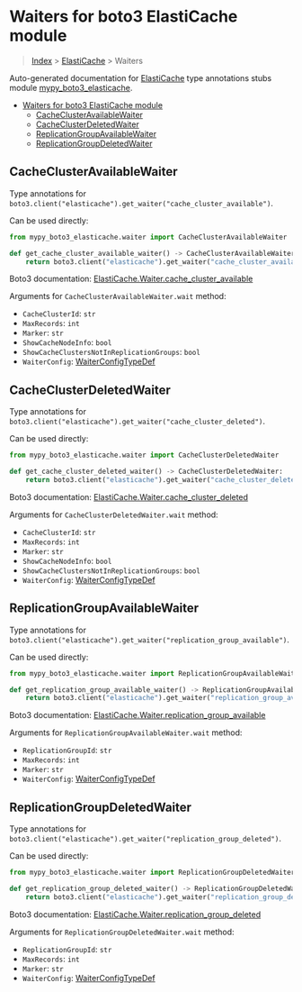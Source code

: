 # Waiters for boto3 ElastiCache module

> [Index](..) > [ElastiCache](.) > Waiters

Auto-generated documentation for
[ElastiCache](https://boto3.amazonaws.com/v1/documentation/api/1.17.74/reference/services/elasticache.html#ElastiCache)
type annotations stubs module
[mypy_boto3_elasticache](https://pypi.org/project/mypy-boto3-elasticache/).

- [Waiters for boto3 ElastiCache module](#waiters-for-boto3-elasticache-module)
  - [CacheClusterAvailableWaiter](#cacheclusteravailablewaiter)
  - [CacheClusterDeletedWaiter](#cacheclusterdeletedwaiter)
  - [ReplicationGroupAvailableWaiter](#replicationgroupavailablewaiter)
  - [ReplicationGroupDeletedWaiter](#replicationgroupdeletedwaiter)

## CacheClusterAvailableWaiter

Type annotations for
`boto3.client("elasticache").get_waiter("cache_cluster_available")`.

Can be used directly:

```python
from mypy_boto3_elasticache.waiter import CacheClusterAvailableWaiter

def get_cache_cluster_available_waiter() -> CacheClusterAvailableWaiter:
    return boto3.client("elasticache").get_waiter("cache_cluster_available")
```

Boto3 documentation:
[ElastiCache.Waiter.cache_cluster_available](https://boto3.amazonaws.com/v1/documentation/api/1.17.74/reference/services/elasticache.html#ElastiCache.Waiter.cache_cluster_available)

Arguments for `CacheClusterAvailableWaiter.wait` method:

- `CacheClusterId`: `str`
- `MaxRecords`: `int`
- `Marker`: `str`
- `ShowCacheNodeInfo`: `bool`
- `ShowCacheClustersNotInReplicationGroups`: `bool`
- `WaiterConfig`: [WaiterConfigTypeDef](./type_defs.md#waiterconfigtypedef)

## CacheClusterDeletedWaiter

Type annotations for
`boto3.client("elasticache").get_waiter("cache_cluster_deleted")`.

Can be used directly:

```python
from mypy_boto3_elasticache.waiter import CacheClusterDeletedWaiter

def get_cache_cluster_deleted_waiter() -> CacheClusterDeletedWaiter:
    return boto3.client("elasticache").get_waiter("cache_cluster_deleted")
```

Boto3 documentation:
[ElastiCache.Waiter.cache_cluster_deleted](https://boto3.amazonaws.com/v1/documentation/api/1.17.74/reference/services/elasticache.html#ElastiCache.Waiter.cache_cluster_deleted)

Arguments for `CacheClusterDeletedWaiter.wait` method:

- `CacheClusterId`: `str`
- `MaxRecords`: `int`
- `Marker`: `str`
- `ShowCacheNodeInfo`: `bool`
- `ShowCacheClustersNotInReplicationGroups`: `bool`
- `WaiterConfig`: [WaiterConfigTypeDef](./type_defs.md#waiterconfigtypedef)

## ReplicationGroupAvailableWaiter

Type annotations for
`boto3.client("elasticache").get_waiter("replication_group_available")`.

Can be used directly:

```python
from mypy_boto3_elasticache.waiter import ReplicationGroupAvailableWaiter

def get_replication_group_available_waiter() -> ReplicationGroupAvailableWaiter:
    return boto3.client("elasticache").get_waiter("replication_group_available")
```

Boto3 documentation:
[ElastiCache.Waiter.replication_group_available](https://boto3.amazonaws.com/v1/documentation/api/1.17.74/reference/services/elasticache.html#ElastiCache.Waiter.replication_group_available)

Arguments for `ReplicationGroupAvailableWaiter.wait` method:

- `ReplicationGroupId`: `str`
- `MaxRecords`: `int`
- `Marker`: `str`
- `WaiterConfig`: [WaiterConfigTypeDef](./type_defs.md#waiterconfigtypedef)

## ReplicationGroupDeletedWaiter

Type annotations for
`boto3.client("elasticache").get_waiter("replication_group_deleted")`.

Can be used directly:

```python
from mypy_boto3_elasticache.waiter import ReplicationGroupDeletedWaiter

def get_replication_group_deleted_waiter() -> ReplicationGroupDeletedWaiter:
    return boto3.client("elasticache").get_waiter("replication_group_deleted")
```

Boto3 documentation:
[ElastiCache.Waiter.replication_group_deleted](https://boto3.amazonaws.com/v1/documentation/api/1.17.74/reference/services/elasticache.html#ElastiCache.Waiter.replication_group_deleted)

Arguments for `ReplicationGroupDeletedWaiter.wait` method:

- `ReplicationGroupId`: `str`
- `MaxRecords`: `int`
- `Marker`: `str`
- `WaiterConfig`: [WaiterConfigTypeDef](./type_defs.md#waiterconfigtypedef)

